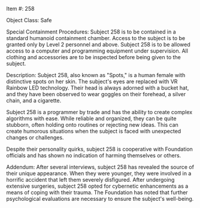 Item #: 258

Object Class: Safe

Special Containment Procedures: Subject 258 is to be contained in a standard humanoid containment chamber. Access to the subject is to be granted only by Level 2 personnel and above. Subject 258 is to be allowed access to a computer and programming equipment under supervision. All clothing and accessories are to be inspected before being given to the subject.

Description: Subject 258, also known as "Spots," is a human female with distinctive spots on her skin. The subject's eyes are replaced with VR Rainbow LED technology. Their head is always adorned with a bucket hat, and they have been observed to wear goggles on their forehead, a silver chain, and a cigarette.

Subject 258 is a programmer by trade and has the ability to create complex algorithms with ease. While reliable and organized, they can be quite stubborn, often holding onto routines or rejecting new ideas. This can create humorous situations when the subject is faced with unexpected changes or challenges.

Despite their personality quirks, subject 258 is cooperative with Foundation officials and has shown no indication of harming themselves or others.

Addendum: After several interviews, subject 258 has revealed the source of their unique appearance. When they were younger, they were involved in a horrific accident that left them severely disfigured. After undergoing extensive surgeries, subject 258 opted for cybernetic enhancements as a means of coping with their trauma. The Foundation has noted that further psychological evaluations are necessary to ensure the subject's well-being.